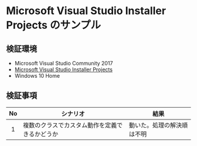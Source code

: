 # Microsoft Visual Studio Installer Projects のサンプル
## 検証環境
* Microsoft Visual Studio Community 2017
* [Microsoft Visual Studio Installer Projects](https://marketplace.visualstudio.com/items?itemName=VisualStudioClient.MicrosoftVisualStudio2017InstallerProjects)
* Windows 10 Home

## 検証事項
No | シナリオ | 結果
:---: | --- | ---
1 | 複数のクラスでカスタム動作を定義できるかどうか | 動いた。処理の解決順は不明

